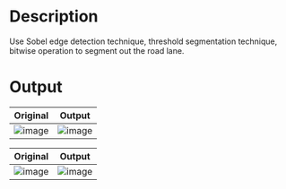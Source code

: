 # Description
Use Sobel edge detection technique, threshold segmentation technique, bitwise operation to 
segment out the road lane.

# Output
Original | Output
--- | ---
![image](https://user-images.githubusercontent.com/49195906/162357710-f6dc7924-bd65-4880-9399-918e9293b418.png) | ![image](https://user-images.githubusercontent.com/49195906/162357804-68cb9ffa-64b9-48cb-9e77-f81833bf08cc.png)

Original | Output
--- | ---
![image](https://user-images.githubusercontent.com/49195906/162357547-8909427e-7e6d-4a57-8e43-a5afc2501e51.png) | ![image](https://user-images.githubusercontent.com/49195906/162357430-bb66e282-63e8-4279-8f7e-7d6ce220e9dd.png)




